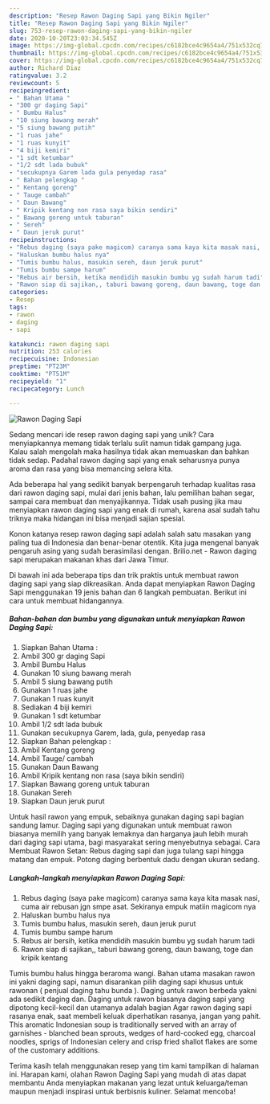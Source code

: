 ```yaml
---
description: "Resep Rawon Daging Sapi yang Bikin Ngiler"
title: "Resep Rawon Daging Sapi yang Bikin Ngiler"
slug: 753-resep-rawon-daging-sapi-yang-bikin-ngiler
date: 2020-10-20T23:03:34.545Z
image: https://img-global.cpcdn.com/recipes/c6182bce4c9654a4/751x532cq70/rawon-daging-sapi-foto-resep-utama.jpg
thumbnail: https://img-global.cpcdn.com/recipes/c6182bce4c9654a4/751x532cq70/rawon-daging-sapi-foto-resep-utama.jpg
cover: https://img-global.cpcdn.com/recipes/c6182bce4c9654a4/751x532cq70/rawon-daging-sapi-foto-resep-utama.jpg
author: Richard Diaz
ratingvalue: 3.2
reviewcount: 5
recipeingredient:
- " Bahan Utama "
- "300 gr daging Sapi"
- " Bumbu Halus"
- "10 siung bawang merah"
- "5 siung bawang putih"
- "1 ruas jahe"
- "1 ruas kunyit"
- "4 biji kemiri"
- "1 sdt ketumbar"
- "1/2 sdt lada bubuk"
- "secukupnya Garem lada gula penyedap rasa"
- " Bahan pelengkap "
- " Kentang goreng"
- " Tauge cambah"
- " Daun Bawang"
- " Kripik kentang non rasa saya bikin sendiri"
- " Bawang goreng untuk taburan"
- " Sereh"
- " Daun jeruk purut"
recipeinstructions:
- "Rebus daging (saya pake magicom) caranya sama kaya kita masak nasi, cuma air rebusan jgn smpe asat. Sekiranya empuk matiin magicom nya"
- "Haluskan bumbu halus nya"
- "Tumis bumbu halus, masukin sereh, daun jeruk purut"
- "Tumis bumbu sampe harum"
- "Rebus air bersih, ketika mendidih masukin bumbu yg sudah harum tadi"
- "Rawon siap di sajikan,, taburi bawang goreng, daun bawang, toge dan kripik kentang"
categories:
- Resep
tags:
- rawon
- daging
- sapi

katakunci: rawon daging sapi 
nutrition: 253 calories
recipecuisine: Indonesian
preptime: "PT23M"
cooktime: "PT51M"
recipeyield: "1"
recipecategory: Lunch

---
```



![Rawon Daging Sapi](https://img-global.cpcdn.com/recipes/c6182bce4c9654a4/751x532cq70/rawon-daging-sapi-foto-resep-utama.jpg)

Sedang mencari ide resep rawon daging sapi yang unik? Cara menyiapkannya memang tidak terlalu sulit namun tidak gampang juga. Kalau salah mengolah maka hasilnya tidak akan memuaskan dan bahkan tidak sedap. Padahal rawon daging sapi yang enak seharusnya punya aroma dan rasa yang bisa memancing selera kita.

Ada beberapa hal yang sedikit banyak berpengaruh terhadap kualitas rasa dari rawon daging sapi, mulai dari jenis bahan, lalu pemilihan bahan segar, sampai cara membuat dan menyajikannya. Tidak usah pusing jika mau menyiapkan rawon daging sapi yang enak di rumah, karena asal sudah tahu triknya maka hidangan ini bisa menjadi sajian spesial.

Konon katanya resep rawon daging sapi adalah salah satu masakan yang paling tua di Indonesia dan benar-benar otentik. Kita juga mengenal banyak pengaruh asing yang sudah berasimilasi dengan. Brilio.net - Rawon daging sapi merupakan makanan khas dari Jawa Timur.


Di bawah ini ada beberapa tips dan trik praktis untuk membuat rawon daging sapi yang siap dikreasikan. Anda dapat menyiapkan Rawon Daging Sapi menggunakan 19 jenis bahan dan 6 langkah pembuatan. Berikut ini cara untuk membuat hidangannya.

<!--inarticleads1-->

##### Bahan-bahan dan bumbu yang digunakan untuk menyiapkan Rawon Daging Sapi:

1. Siapkan  Bahan Utama :
1. Ambil 300 gr daging Sapi
1. Ambil  Bumbu Halus
1. Gunakan 10 siung bawang merah
1. Ambil 5 siung bawang putih
1. Gunakan 1 ruas jahe
1. Gunakan 1 ruas kunyit
1. Sediakan 4 biji kemiri
1. Gunakan 1 sdt ketumbar
1. Ambil 1/2 sdt lada bubuk
1. Gunakan secukupnya Garem, lada, gula, penyedap rasa
1. Siapkan  Bahan pelengkap :
1. Ambil  Kentang goreng
1. Ambil  Tauge/ cambah
1. Gunakan  Daun Bawang
1. Ambil  Kripik kentang non rasa (saya bikin sendiri)
1. Siapkan  Bawang goreng untuk taburan
1. Gunakan  Sereh
1. Siapkan  Daun jeruk purut


Untuk hasil rawon yang empuk, sebaiknya gunakan daging sapi bagian sandung lamur. Daging sapi yang digunakan untuk membuat rawon biasanya memilih yang banyak lemaknya dan harganya jauh lebih murah dari daging sapi utama, bagi masyarakat sering menyebutnya sebagai. Cara Membuat Rawon Setan: Rebus daging sapi dan juga tulang sapi hingga matang dan empuk. Potong daging berbentuk dadu dengan ukuran sedang. 

<!--inarticleads2-->

##### Langkah-langkah menyiapkan Rawon Daging Sapi:

1. Rebus daging (saya pake magicom) caranya sama kaya kita masak nasi, cuma air rebusan jgn smpe asat. Sekiranya empuk matiin magicom nya
1. Haluskan bumbu halus nya
1. Tumis bumbu halus, masukin sereh, daun jeruk purut
1. Tumis bumbu sampe harum
1. Rebus air bersih, ketika mendidih masukin bumbu yg sudah harum tadi
1. Rawon siap di sajikan,, taburi bawang goreng, daun bawang, toge dan kripik kentang


Tumis bumbu halus hingga beraroma wangi. Bahan utama masakan rawon ini yakni daging sapi, namun disarankan pilih daging sapi khusus untuk rawonan ( penjual daging tahu bunda ). Daging untuk rawon berbeda yakni ada sedikit daging dan. Daging untuk rawon biasanya daging sapi yang dipotong kecil-kecil dan utamanya adalah bagian Agar rawon daging sapi rasanya enak, saat membeli keluak diperhatikan rasanya, jangan yang pahit. This aromatic Indonesian soup is traditionally served with an array of garnishes - blanched bean sprouts, wedges of hard-cooked egg, charcoal noodles, sprigs of Indonesian celery and crisp fried shallot flakes are some of the customary additions. 

Terima kasih telah menggunakan resep yang tim kami tampilkan di halaman ini. Harapan kami, olahan Rawon Daging Sapi yang mudah di atas dapat membantu Anda menyiapkan makanan yang lezat untuk keluarga/teman maupun menjadi inspirasi untuk berbisnis kuliner. Selamat mencoba!
